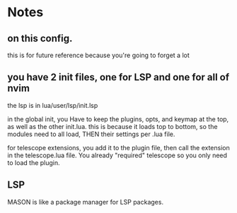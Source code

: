 # Notes
## on this config.
this is for future reference because you're going to forget a lot

## you have 2 init files, one for LSP and one for all of nvim 
the lsp is in lua/user/lsp/init.lsp

in the global init, you Have to keep the plugins, opts, and keymap at the top, as well as the other init.lua. this is because it loads top to bottom, so the modules need to all load, THEN their settings per .lua file.

for telescope extensions, you add it to the plugin file, then call the extension in the telescope.lua file. You already "required" telescope so you only need to load the plugin.

## LSP

MASON is like a package manager for LSP packages.


